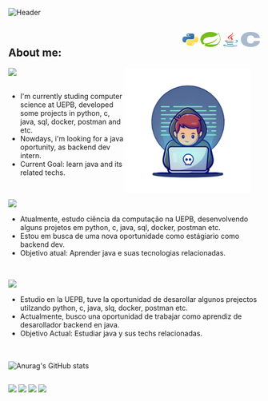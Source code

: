 ![Header](https://github.com/user-attachments/assets/7f7229e5-f7f5-40cb-8283-bc2c56aaf394)

<div style="display: inline_block"><br>
  <img align="right" alt="Adson-C" height="30" width="40" src="https://raw.githubusercontent.com/devicons/devicon/master/icons/c/c-original.svg">
  <img align="right" alt="Adson-Java" height="30" width="40" src="https://raw.githubusercontent.com/devicons/devicon/master/icons/java/java-original.svg">
  <img align="right" alt="Adson-Spring" height="30" width="40" src="https://raw.githubusercontent.com/devicons/devicon/master/icons/spring/spring-original.svg">
  <img align="right" alt="Adson-Python" height="30" width="40" src="https://raw.githubusercontent.com/devicons/devicon/master/icons/python/python-original.svg">
</div>

## About me:
<img align="right" style="width: 250px; height: auto; display: block; margin-right: 20px;" src="freepik__edit-the-provided-reference-image-to-recolor-it-us__50236.png"/>
<img align="left" style="width: 40px; height: auto; display: block; margin-right: 20px;" src="https://upload.wikimedia.org/wikipedia/commons/7/71/Flag_of_the_United_States_%28Web_Colors%29.svg"/><br><br>

    
  - I'm currently studing computer science at UEPB, developed some projects in python, c, java, sql, docker, postman and etc. <br>
  - Nowdays, i'm looking for a java oportunity, as backend dev intern.<br>
  - Current Goal: learn java and its related techs.<br>
  <br>
  

<img align="left" style="width: 40px; height: auto; display: block; margin-right: 20px;" src="https://upload.wikimedia.org/wikipedia/commons/thumb/0/05/Flag_of_Brazil.svg/800px-Flag_of_Brazil.svg.png"/><br>


  - Atualmente, estudo ciência da computação na UEPB, desenvolvendo alguns projetos em python, c, java, sql, docker, postman etc. <br>
  - Estou em busca de uma nova oportunidade como estágiario como backend dev.<br>
  - Objetivo atual: Aprender java e suas tecnologias relacionadas.<br>
<br>


<img align="left" style="width: 40px; height: auto; display: block; margin-right: 20px;" src="https://upload.wikimedia.org/wikipedia/commons/1/1a/Flag_of_Argentina.svg"/><br>


  - Estudio en la UEPB, tuve la oportunidad de desarollar algunos prejectos utilzando python, c, java, slq, docker, postman etc. <br>
  - Actualmente, busco una oportunidad de trabajar como aprendiz de desarollador backend en java.<br>
  - Objetivo Actual: Estudiar java y sus techs relacionadas.<br>

  
<br><br>
![Anurag's GitHub stats](https://github-readme-stats.vercel.app/api?username=anuraghazra&show_icons=true&hide=contribs,prs&cache_seconds=86400&theme=blue_navy)
 

  ##
<div> 
  <a href="https://instagram.com/adson_araujo08" target="_blank"><img src="https://img.shields.io/badge/-Instagram-%23E4405F?style=for-the-badge&logo=instagram&logoColor=white" target="_blank"></a>
 <a href="https://discord.com/users/277171160830050315" target="_blank"><img src="https://img.shields.io/badge/Discord-7289DA?style=for-the-badge&logo=discord&logoColor=white" target="_blank"></a> 
  <a href = "adsonchristopher@gmail.com"><img src="https://img.shields.io/badge/-Gmail-%23333?style=for-the-badge&logo=gmail&logoColor=white" target="_blank"></a>
  <a href="https://www.linkedin.com/in/adsonchristopher/" target="_blank"><img src="https://img.shields.io/badge/-LinkedIn-%230077B5?style=for-the-badge&logo=linkedin&logoColor=white" target="_blank"></a> 
</div>


